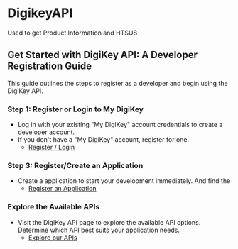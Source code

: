 # DigikeyAPI
Used to get Product Information and HTSUS

## Get Started with DigiKey API: A Developer Registration Guide

This guide outlines the steps to register as a developer and begin using the DigiKey API.

### Step 1: Register or Login to My DigiKey

*   Log in with your existing "My DigiKey" account credentials to create a developer account.
*   If you don't have a "My DigiKey" account, register for one.
    *   [Register / Login](https://developer.digikey.com)

### Step 3: Register/Create an Application

*   Create a application to start your development immediately. And find the 
    *   [Register an Application](https://developer.digikey.com)

### Explore the Available APIs

*   Visit the DigiKey API page to explore the available API options. Determine which API best suits your application needs.
    *   [Explore our APIs](https://developer.digikey.com)